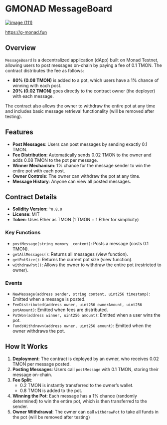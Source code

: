 # GMONAD MessageBoard
[![image (111)](https://github.com/user-attachments/assets/4ded2af5-ca4f-4c19-b35f-7cf2e72e6a3d)](https://g-monad.fun)

https://g-monad.fun

## Overview
`MessageBoard` is a decentralized application (dApp) built on Monad Testnet, allowing users to post messages on-chain by paying a fee of 0.1 TMON. The contract distributes the fee as follows:
- **80% (0.08 TMON)** is added to a pot, which users have a 1% chance of winning with each post.
- **20% (0.02 TMON)** goes directly to the contract owner (the deployer) with each message.

The contract also allows the owner to withdraw the entire pot at any time and includes basic message retrieval functionality (will be removed after testing).

## Features
- **Post Messages**: Users can post messages by sending exactly 0.1 TMON.
- **Fee Distribution**: Automatically sends 0.02 TMON to the owner and adds 0.08 TMON to the pot per message.
- **Winner Mechanism**: 1% chance for the message sender to win the entire pot with each post.
- **Owner Controls**: The owner can withdraw the pot at any time.
- **Message History**: Anyone can view all posted messages.

## Contract Details
- **Solidity Version**: `^0.8.0`
- **License**: MIT
- **Token**: Uses Ether as TMON (1 TMON = 1 Ether for simplicity)

### Key Functions
- `postMessage(string memory _content)`: Posts a message (costs 0.1 TMON).
- `getAllMessages()`: Returns all messages (view function).
- `getPotSize()`: Returns the current pot size (view function).
- `withdrawPot()`: Allows the owner to withdraw the entire pot (restricted to owner).

### Events
- `NewMessage(address sender, string content, uint256 timestamp)`: Emitted when a message is posted.
- `FeeDistributed(address owner, uint256 ownerAmount, uint256 potAmount)`: Emitted when fees are distributed.
- `PotWon(address winner, uint256 amount)`: Emitted when a user wins the pot.
- `FundsWithdrawn(address owner, uint256 amount)`: Emitted when the owner withdraws the pot.

## How It Works
1. **Deployment**: The contract is deployed by an owner, who receives 0.02 TMON per message posted.
2. **Posting Messages**: Users call `postMessage` with 0.1 TMON, storing their message on-chain.
3. **Fee Split**: 
   - 0.2 TMON is instantly transferred to the owner’s wallet.
   - 0.8 TMON is added to the pot.
4. **Winning the Pot**: Each message has a 1% chance (randomly determined) to win the entire pot, which is then transferred to the sender.
5. **Owner Withdrawal**: The owner can call `withdrawPot` to take all funds in the pot (will be removed after testing)
